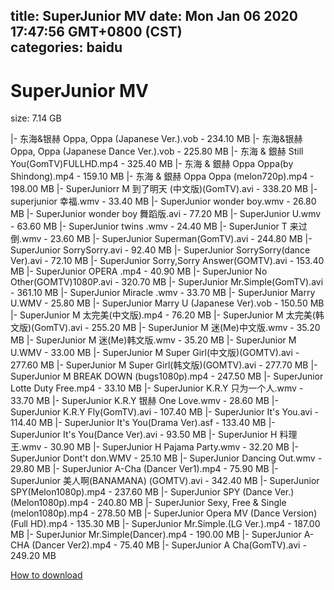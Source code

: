 
title: SuperJunior MV
date: Mon Jan 06 2020 17:47:56 GMT+0800 (CST)    
categories: baidu
---

# SuperJunior MV
size: 7.14 GB
 
 
|- 东海&银赫  Oppa, Oppa (Japanese Ver.).vob - 234.10 MB
|- 东海&银赫  Oppa, Oppa (Japanese Dance Ver.).vob - 225.80 MB
|- 东海 & 銀赫 Still You(GomTV)FULLHD.mp4 - 325.40 MB
|- 东海 & 銀赫  Oppa Oppa(by Shindong).mp4 - 159.10 MB
|- 东海 & 銀赫  Oppa Oppa (melon720p).mp4 - 198.00 MB
|- SuperJuniorr M 到了明天 (中文版)(GomTV).avi - 338.20 MB
|- superjunior 幸福.wmv - 33.40 MB
|- SuperJunior wonder boy.wmv - 26.80 MB
|- SuperJunior wonder boy 舞蹈版.avi - 77.20 MB
|- SuperJunior U.wmv - 63.60 MB
|- SuperJunior twins .wmv - 24.40 MB
|- SuperJunior T 来过倒.wmv - 23.60 MB
|- SuperJunior Superman(GomTV).avi - 244.80 MB
|- SuperJunior SorrySorry.avi - 92.40 MB
|- SuperJunior SorrySorry(dance Ver).avi - 72.10 MB
|- SuperJunior Sorry,Sorry Answer(GOMTV).avi - 153.40 MB
|- SuperJunior OPERA .mp4 - 40.90 MB
|- SuperJunior No Other(GOMTV)1080P.avi - 320.70 MB
|- SuperJunior Mr.Simple(GomTV).avi - 361.10 MB
|- SuperJunior Miracle .wmv - 33.70 MB
|- SuperJunior Marry U.WMV - 25.80 MB
|- SuperJunior Marry U (Japanese Ver).vob - 150.50 MB
|- SuperJunior M 太完美(中文版).mp4 - 76.20 MB
|- SuperJunior M 太完美(韩文版)(GomTV).avi - 255.20 MB
|- SuperJunior M 迷(Me)中文版.wmv - 35.20 MB
|- SuperJunior M 迷(Me)韩文版.wmv - 35.20 MB
|- SuperJunior M U.WMV - 33.00 MB
|- SuperJunior M Super Girl(中文版)(GOMTV).avi - 277.60 MB
|- SuperJunior M Super Girl(韩文版)(GOMTV).avi - 277.70 MB
|- SuperJunior M  BREAK DOWN (bugs1080p).mp4 - 247.50 MB
|- SuperJunior Lotte Duty Free.mp4 - 33.10 MB
|- SuperJunior K.R.Y 只为一个人.wmv - 33.70 MB
|- SuperJunior K.R.Y 银赫  One Love.wmv - 28.60 MB
|- SuperJunior K.R.Y Fly(GomTV).avi - 107.40 MB
|- SuperJunior It's You.avi - 114.40 MB
|- SuperJunior It's You(Drama Ver).asf - 133.40 MB
|- SuperJunior It's You(Dance Ver).avi - 93.50 MB
|- SuperJunior H 料理王.wmv - 30.90 MB
|- SuperJunior H Pajama Party.wmv - 32.20 MB
|- SuperJunior Dont't don.WMV - 25.10 MB
|- SuperJunior Dancing Out.wmv - 29.80 MB
|- SuperJunior A-Cha (Dancer Ver1).mp4 - 75.90 MB
|- SuperJunior  美人啊(BANAMANA) (GOMTV).avi - 342.40 MB
|- SuperJunior  SPY(Melon1080p).mp4 - 237.60 MB
|- SuperJunior  SPY (Dance Ver.)(Melon1080p).mp4 - 240.80 MB
|- SuperJunior  Sexy, Free & Single (melon1080p).mp4 - 278.50 MB
|- SuperJunior  Opera MV (Dance Version) (Full HD).mp4 - 135.30 MB
|- SuperJunior  Mr.Simple.(LG Ver.).mp4 - 187.00 MB
|- SuperJunior  Mr.Simple(Dancer).mp4 - 190.00 MB
|- SuperJunior  A-CHA (Dancer Ver2).mp4 - 75.40 MB
|- SuperJunior  A Cha(GomTV).avi - 249.20 MB

[How to download](https://bpcam.bemobtrk.com/go/2ceec3aa-1ca2-46d6-b9ff-aaa5c184517c?jno=117)